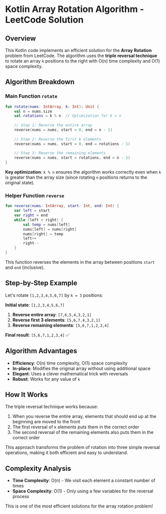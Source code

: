 # Kotlin Array Rotation Algorithm - LeetCode Solution

## Overview

This Kotlin code implements an efficient solution for the **Array Rotation** problem from LeetCode. The algorithm uses the **triple reversal technique** to rotate an array `k` positions to the right with O(n) time complexity and O(1) space complexity.

## Algorithm Breakdown

### Main Function `rotate`

```kotlin
fun rotate(nums: IntArray, k: Int): Unit {
    val n = nums.size
    val rotations = k % n  // Optimization for k > n
    
    // Step 1: Reverse the entire array
    reverse(nums = nums, start = 0, end = n - 1)
    
    // Step 2: Reverse the first k elements
    reverse(nums = nums, start = 0, end = rotations - 1)
    
    // Step 3: Reverse the remaining elements
    reverse(nums = nums, start = rotations, end = n - 1)
}
```


**Key optimization**: `k % n` ensures the algorithm works correctly even when `k` is greater than the array size (since rotating `n` positions returns to the original state).

### Helper Function `reverse`

```kotlin
fun reverse(nums: IntArray, start: Int, end: Int) {
    var left = start
    var right = end
    while (left < right) {
        val temp = nums[left]
        nums[left] = nums[right]
        nums[right] = temp
        left++
        right--
    }
}
```


This function reverses the elements in the array between positions `start` and `end` (inclusive).

## Step-by-Step Example

Let's rotate `[1,2,3,4,5,6,7]` by `k = 3` positions:

**Initial state**: `[1,2,3,4,5,6,7]`

1. **Reverse entire array**: `[7,6,5,4,3,2,1]`
2. **Reverse first 3 elements**: `[5,6,7,4,3,2,1]`
3. **Reverse remaining elements**: `[5,6,7,1,2,3,4]`

**Final result**: `[5,6,7,1,2,3,4]` ✅

## Algorithm Advantages

- **Efficiency**: O(n) time complexity, O(1) space complexity
- **In-place**: Modifies the original array without using additional space
- **Elegant**: Uses a clever mathematical trick with reversals
- **Robust**: Works for any value of `k`

## How It Works

The triple reversal technique works because:
1. When you reverse the entire array, elements that should end up at the beginning are moved to the front
2. The first reversal of `k` elements puts them in the correct order
3. The second reversal of the remaining elements also puts them in the correct order

This approach transforms the problem of rotation into three simple reversal operations, making it both efficient and easy to understand.

## Complexity Analysis

- **Time Complexity**: O(n) - We visit each element a constant number of times
- **Space Complexity**: O(1) - Only using a few variables for the reversal process

This is one of the most efficient solutions for the array rotation problem!